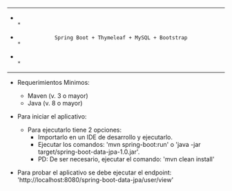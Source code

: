 *********************************************************************************
*                                                                               *                           
*                 Spring Boot + Thymeleaf + MySQL + Bootstrap                   *
*                                                                               *
*********************************************************************************

* Requerimientos Minimos:
  - Maven (v. 3 o mayor)
  - Java (v. 8 o mayor)
  
* Para iniciar el aplicativo:
  - Para ejecutarlo tiene 2 opciones:
     - Importarlo en un IDE de desarrollo y ejecutarlo.
     - Ejecutar los comandos: 'mvn spring-boot:run' o 'java -jar target/spring-boot-data-jpa-1.0.jar'.
     - PD:  De ser necesario, ejecutar el comando: 'mvn clean install'
		  
* Para probar el aplicativo se debe ejecutar el endpoint: 
   'http://localhost:8080/spring-boot-data-jpa/user/view'
